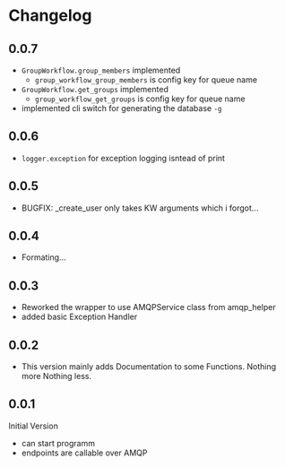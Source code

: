# Changelog

## 0.0.7
* `GroupWorkflow.group_members` implemented
  * `group_workflow_group_members` is config key for queue name
* `GroupWorkflow.get_groups` implemented
  * `group_workflow_get_groups` is config key for queue name
* implemented cli switch for generating the database `-g`
## 0.0.6
* `logger.exception` for exception logging isntead of print
## 0.0.5
* BUGFIX: _create_user only takes KW arguments which i forgot...
## 0.0.4
* Formating...
## 0.0.3
* Reworked the wrapper to use AMQPService class from amqp_helper
* added basic Exception Handler
## 0.0.2
* This version mainly adds Documentation to some Functions. Nothing more Nothing less.
## 0.0.1
Initial Version
* can start programm
* endpoints are callable over AMQP